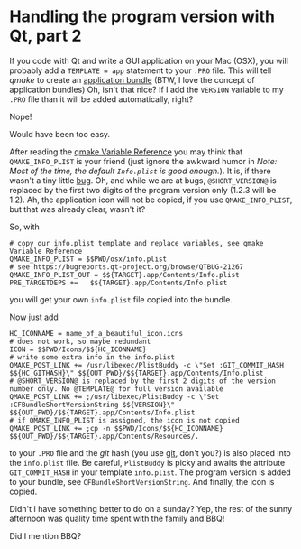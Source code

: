 # Handling the program version with Qt, part 2 #

If you code with Qt and write a GUI application on your Mac (OSX), you will probably add a `TEMPLATE = app` statement to your `.PRO` file. This will tell *qmake* to create an [application bundle](https://developer.apple.com/library/mac/#documentation/CoreFoundation/Conceptual/CFBundles/BundleTypes/BundleTypes.html) (BTW, I love the concept of application bundles) Oh, isn't that nice? If I add the `VERSION` variable to my `.PRO` file than it will be added automatically, right?

Nope!

Would have been too easy.

After reading the [qmake Variable Reference](http://qt-project.org/doc/qt-4.8/qmake-variable-reference.html) you may think that `QMAKE_INFO_PLIST` is your friend (just ignore the awkward humor in *Note: Most of the time, the default `Info.plist` is good enough.*). It is, if there wasn't a tiny little [bug](https://bugreports.qt-project.org/browse/QTBUG-21267). Oh, and while we are at bugs, `@SHORT_VERSION@` is replaced by the first two digits of the program version only (1.2.3 will be 1.2). Ah, the application icon will not be copied, if you use `QMAKE_INFO_PLIST`, but that was already clear, wasn't it?

So, with

```
# copy our info.plist template and replace variables, see qmake Variable Reference
QMAKE_INFO_PLIST = $$PWD/osx/info.plist
# see https://bugreports.qt-project.org/browse/QTBUG-21267
QMAKE_INFO_PLIST_OUT = $${TARGET}.app/Contents/Info.plist
PRE_TARGETDEPS +=	$${TARGET}.app/Contents/Info.plist
```

you will get your own `info.plist` file copied into the bundle.

Now just add

```
HC_ICONNAME = name_of_a_beautiful_icon.icns
# does not work, so maybe redundant
ICON = $$PWD/Icons/$${HC_ICONNAME}
# write some extra info in the info.plist
QMAKE_POST_LINK += /usr/libexec/PlistBuddy -c \"Set :GIT_COMMIT_HASH $${HC_GITHASH}\" $${OUT_PWD}/$${TARGET}.app/Contents/Info.plist
# @SHORT_VERSION@ is replaced by the first 2 digits of the version number only. No @TEMPLATE@ for full version available
QMAKE_POST_LINK += ;/usr/libexec/PlistBuddy -c \"Set :CFBundleShortVersionString $${VERSION}\" $${OUT_PWD}/$${TARGET}.app/Contents/Info.plist
# if QMAKE_INFO_PLIST is assigned, the icon is not copied
QMAKE_POST_LINK += ;cp -n $$PWD/Icons/$${HC_ICONNAME} $${OUT_PWD}/$${TARGET}.app/Contents/Resources/.
```

to your `.PRO` file and the *git* hash (you use [git](http://git-scm.com/), don't you?) is also placed into the `info.plist` file. Be careful, `PlistBuddy` is picky and awaits the attribute `GIT_COMMIT_HASH` in your template `info.plist`. The program version is added to your bundle, see `CFBundleShortVersionString`. And finally, the icon is copied.

Didn't I have something better to do on a sunday? Yep, the rest of the sunny afternoon was quality time spent with the family and BBQ!

Did I mention BBQ?